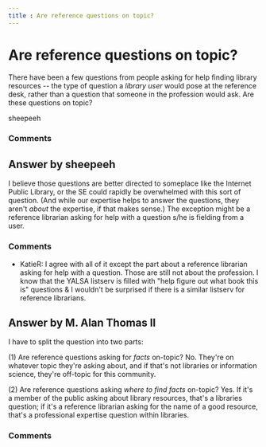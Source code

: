 ```yaml
---
title : Are reference questions on topic?
---
```

Are reference questions on topic?
=====================
There have been a few questions from people asking for help finding
library resources -- the type of question a *library user* would pose at
the reference desk, rather than a question that someone in the
profession would ask. Are these questions on topic?

sheepeeh

### Comments ###


Answer by sheepeeh
----------------
I believe those questions are better directed to someplace like the
Internet Public Library, or the SE could rapidly be overwhelmed with
this sort of question. (And while our expertise helps to answer the
questions, they aren't *about* the expertise, if that makes sense.) The
exception might be a reference librarian asking for help with a question
s/he is fielding from a user.

### Comments ###
* KatieR: I agree with all of it except the part about a reference librarian
asking for help with a question. Those are still not about the
profession. I know that the YALSA listserv is filled with "help figure
out what book this is" questions & I wouldn't be surprised if there is a
similar listserv for reference librarians.

Answer by M. Alan Thomas II
----------------
I have to split the question into two parts:

​(1) Are reference questions asking for *facts* on-topic? No. They're on
whatever topic they're asking about, and if that's not libraries or
information science, they're off-topic for this community.

​(2) Are reference questions asking *where to find facts* on-topic? Yes.
If it's a member of the public asking about library resources, that's a
libraries question; if it's a reference librarian asking for the name of
a good resource, that's a professional expertise question within
libraries.

### Comments ###


